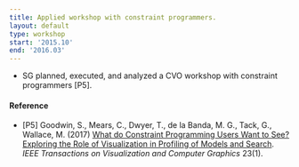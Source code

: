 ```yaml
---
title: Applied workshop with constraint programmers.
layout: default
type: workshop
start: '2015.10'
end: '2016.03'
---
```

 - SG planned, executed, and analyzed a CVO workshop with constraint programmers [P5].

#### Reference
  - [P5] Goodwin, S., Mears, C., Dwyer, T., de la Banda, M. G., Tack, G., Wallace, M. (2017) [What do Constraint Programming Users Want to See? Exploring the Role of Visualization in Profiling of Models and Search]. _IEEE Transactions on Visualization and Computer Graphics_ 23(1).

[What do Constraint Programming Users Want to See? Exploring the Role of Visualization in Profiling of Models and Search]: http://ieeexplore.ieee.org/document/7536109/?anchor=citations "What do Constraint Programming Users Want to See? Exploring the Role of Visualization in Profiling of Models and Search"
